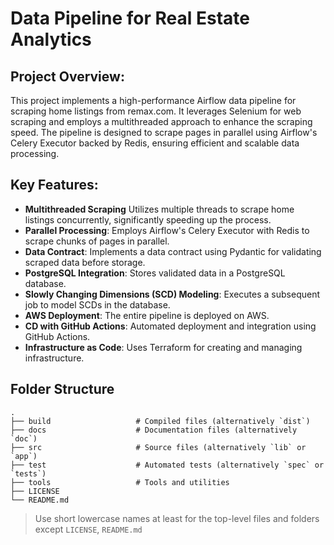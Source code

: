 # Data Pipeline for Real Estate Analytics


## Project Overview:

This project implements a high-performance Airflow data pipeline for scraping home listings from remax.com. It leverages Selenium for web scraping and employs a multithreaded approach to enhance the scraping speed. The pipeline is designed to scrape pages in parallel using Airflow's Celery Executor backed by Redis, ensuring efficient and scalable data processing.


##  Key Features:
* **Multithreaded Scraping** Utilizes multiple threads to scrape home listings concurrently, significantly speeding up the process.
* **Parallel Processing**: Employs Airflow's Celery Executor with Redis to scrape chunks of pages in parallel.
* **Data Contract**: Implements a data contract using Pydantic for validating scraped data before storage.
* **PostgreSQL Integration**: Stores validated data in a PostgreSQL database.
* **Slowly Changing Dimensions (SCD) Modeling**: Executes a subsequent job to model SCDs in the database.
* **AWS Deployment**: The entire pipeline is deployed on AWS.
* **CD with GitHub Actions**: Automated deployment and integration using GitHub Actions.
* **Infrastructure as Code**: Uses Terraform for creating and managing infrastructure.


## Folder Structure

    .
    ├── build                   # Compiled files (alternatively `dist`)
    ├── docs                    # Documentation files (alternatively `doc`)
    ├── src                     # Source files (alternatively `lib` or `app`)
    ├── test                    # Automated tests (alternatively `spec` or `tests`)
    ├── tools                   # Tools and utilities
    ├── LICENSE
    └── README.md

> Use short lowercase names at least for the top-level files and folders except
> `LICENSE`, `README.md`

